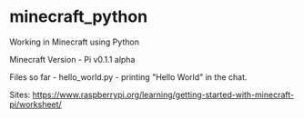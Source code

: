 # minecraft_python
Working in Minecraft using Python

Minecraft Version - Pi v0.1.1 alpha

Files so far - 
hello_world.py - printing "Hello World" in the chat.

Sites:
https://www.raspberrypi.org/learning/getting-started-with-minecraft-pi/worksheet/ 